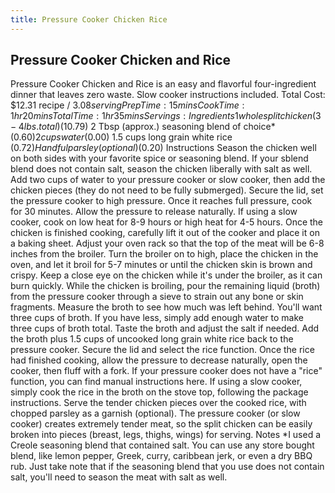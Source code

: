 ```yaml
---
title: Pressure Cooker Chicken Rice
---
```


## Pressure Cooker Chicken and Rice
Pressure Cooker Chicken and Rice is an easy and flavorful four-ingredient dinner that leaves zero waste. Slow cooker instructions included.
Total Cost: $12.31 recipe / $3.08 serving
 Prep Time: 15 mins
 Cook Time: 1 hr 20 mins
 Total Time: 1 hr 35 mins
Servings:
Ingredients
1 whole split chicken (3-4 lbs. total) ($10.79)
2 Tbsp (approx.) seasoning blend of choice* ($0.60)
2 cups water ($0.00)
1.5 cups long grain white rice ($0.72)
Handful parsley (optional) ($0.20)
Instructions
Season the chicken well on both sides with your favorite spice or seasoning blend. If your sblend blend does not contain salt, season the chicken liberally with salt as well.
Add two cups of water to your pressure cooker or slow cooker, then add the chicken pieces (they do not need to be fully submerged).
Secure the lid, set the pressure cooker to high pressure. Once it reaches full pressure, cook for 30 minutes. Allow the pressure to release naturally. If using a slow cooker, cook on low heat for 8-9 hours or high heat for 4-5 hours.
Once the chicken is finished cooking, carefully lift it out of the cooker and place it on a baking sheet. Adjust your oven rack so that the top of the meat will be 6-8 inches from the broiler. Turn the broiler on to high, place the chicken in the oven, and let it broil for 5-7 minutes or until the chicken skin is brown and crispy. Keep a close eye on the chicken while it's under the broiler, as it can burn quickly.
While the chicken is broiling, pour the remaining liquid (broth) from the pressure cooker through a sieve to strain out any bone or skin fragments. Measure the broth to see how much was left behind. You'll want three cups of broth. If you have less, simply add enough water to make three cups of broth total. Taste the broth and adjust the salt if needed.
Add the broth plus 1.5 cups of uncooked long grain white rice back to the pressure cooker. Secure the lid and select the rice function. Once the rice had finished cooking, allow the pressure to decrease naturally, open the cooker, then fluff with a fork. If your pressure cooker does not have a "rice" function, you can find manual instructions here. If using a slow cooker, simply cook the rice in the broth on the stove top, following the package instructions.
Serve the tender chicken pieces over the cooked rice, with chopped parsley as a garnish (optional). The pressure cooker (or slow cooker) creates extremely tender meat, so the split chicken can be easily broken into pieces (breast, legs, thighs, wings) for serving.
Notes
*I used a Creole seasoning blend that contained salt. You can use any store bought blend, like lemon pepper, Greek, curry, caribbean jerk, or even a dry BBQ rub. Just take note that if the seasoning blend that you use does not contain salt, you'll need to season the meat with salt as well.
